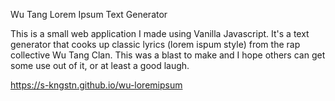 Wu Tang Lorem Ipsum Text Generator

This is a small web application I made using Vanilla Javascript. It's a text generator that cooks up classic lyrics (lorem ispum style) from the rap collective Wu Tang Clan. This was a blast to make and I hope others can get some use out of it, or at least a good laugh.

https://s-kngstn.github.io/wu-loremipsum
